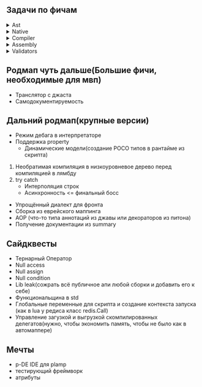 ## Задачи по фичам
<details>
<summary>Ast</summary>
- [ ] Тесты
</details>
<details>
<summary>Native</summary>
- [x] Добавить все операторы(modulo) +++
- [x] . Должна стать бинарным оператором доступа
- [x] new - Expression
- [x] assignExpression
- [x] Другой синтаксис дженериков
- [x] Добавление индексаторов
- [x] Оператор каста
- [x] Изменение порядка вызова метода
- [x] Method chaining
- [x] Поддержка var
- [ ] Тесты
</details>
<details>
<summary>Compiler</summary>
- [ ] Вынос компиляции
- [ ] Циклы for и while
- [ ] Операторы контроля потока
- [ ] Возможность вызова функций и рекурсии
- [ ] Тесты
</details>
<details>
<summary>Assembly</summary>
- [ ] Адекватная система сборок
- [ ] Наполнение стандартной библиотеки
- [ ] Тесты
</details>
<details>
<summary>Validators</summary>
- [ ] Вынос валидации дерева
- [ ] Циклы for и while
- [ ] Операторы контроля потока
- [ ] Возможность вызова функций и рекурсии
- [ ] Тесты
</details>

## Родмап чуть дальше(Большие фичи, необходимые для мвп)
- Транслятор с джаста
- Самодокументируемость
 
## Дальний родмап(крупные версии)
- Режим дебага в интерпретаторе
- Поддержка property
    - Динамические модели(создание POCO типов в рантайме из скрипта)
1. Необратимая компиляция в низкоуровневое дерево перед компиляцией в лямбду
2. try catch
    - Интерполяция строк
    - Асинхронность <= финальный босс
- Упрощённый диалект для фронта
- Сборка из еврейского маппинга
- AOP (что-то типа аннотаций из джавы или декораторов из питона)
- Получение документации из summary
 
## Сайдквесты
- Тернарный Оператор
- Null access
- Null assign
- Null condition
- Lib leak(сожрать всё публичное апи любой сборки и добавить его к себе)
- Функциональщина в std
- Глобальные переменные для скрипта и создание контекста запуска (как в lua у редиса класс redis.Call)
- Управление загузкой и выгрузкой скомпилированных делегатов(нужно, чтобы экономить память, чтобы не было как в автомаппере)
 
## Мечты
- p-DE IDE для plamp
- тестирующий фреймворк
- атрибуты